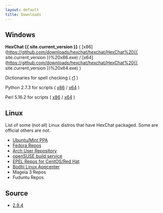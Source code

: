 ```yaml
---
layout: default
title: Downloads
---
```


## Windows
**HexChat {{ site.current_version }}** ( [x86](https://github.com/downloads/hexchat/hexchat/HexChat%20{{ site.current_version }}%20x86.exe) / [x64](https://github.com/downloads/hexchat/hexchat/HexChat%20{{ site.current_version }}%20x64.exe) )

<!-- **Required Visual C++ Redistributable** ( [x86](https://www.microsoft.com/en-us/download/details.aspx?id=8328) / [x64](https://www.microsoft.com/en-us/download/details.aspx?id=13523) ) -->

Dictionaries for spell checking ( [r1](https://github.com/downloads/hexchat/hexchat/HexChat%20Spelling%20Dictionaries%20r1.exe) )

Python 2.7.3 for scripts ( [x86](http://python.org/ftp/python/2.7.3/python-2.7.3.msi) / [x64](http://python.org/ftp/python/2.7.3/python-2.7.3.amd64.msi) )

Perl 5.16.2 for scripts ( [x86](http://strawberryperl.com/download/5.16.2.1/strawberry-perl-5.16.2.1-32bit.msi) / [x64](http://strawberryperl.com/download/5.16.2.1/strawberry-perl-5.16.2.1-64bit.msi) )

## Linux
List of some (not all) Linux distros that have HexChat packaged. Some are official others are not.
- [Ubuntu/Mint PPA](https://launchpad.net/~gwendal-lebihan-dev/+archive/hexchat-stable)
- [Fedora Repos](https://apps.fedoraproject.org/packages/hexchat)
- [Arch User Repository](https://aur.archlinux.org/packages/hexchat/)
- [openSUSE build service](http://software.opensuse.org/package/hexchat)
- [EPEL Repos for CentOS/Red Hat](https://apps.fedoraproject.org/packages/hexchat)
- [Bodhi Linux Appcenter](http://appcenter.bodhilinux.com/software/showDesc/HexChat%20-%20IRC)
- Mageia 3 Repos
- Fuduntu Repos

## Source
- [2.9.4](https://github.com/downloads/hexchat/hexchat/hexchat-2.9.4.tar.xz)
